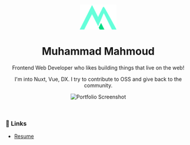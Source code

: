 <div align="center">
  <img alt="Logo" src="https://raw.githubusercontent.com/MuhammadM1998/MuhammadM1998/f704237ea6408b29d5440ca13a50837865889fc8/favicon.svg" width="100" />
  <h1>Muhammad Mahmoud</h1>
  <p>Frontend Web Developer who likes building things that live on the web!</p>
  <p>I'm into Nuxt, Vue, DX. I try to contribute to OSS and give back to the community.</p>
  <img alt="Portfolio Screenshot" src="https://res.cloudinary.com/cloud-m98/image/upload/v1663009658/Portfolio/Website-Screenshot.png" />
</div>

&nbsp;

### 🔗 Links

- [Resume](https://drive.google.com/file/d/1o0lYks_cUtR2IKDuXYZDERRjTMvbZjIs/view)

